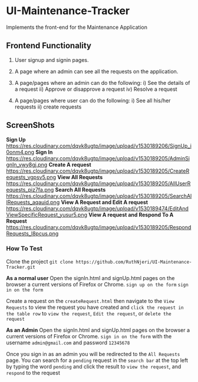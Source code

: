 # UI-Maintenance-Tracker
Implements the front-end for the Maintenance Application 

## Frontend Functionality
1. User signup and signin pages.

2. A page where an admin can see all the requests on the application.

3. A page/pages where an admin can do the following:
   i)  See the details of a request
   ii) Approve or disapprove a request
   iv) Resolve a request
   
4. A page/pages where user can do the following:
   i)  See all his/her requests
   ii) create requests
   
## ScreenShots
 **Sign Up**
 https://res.cloudinary.com/dqvk8ugtp/image/upload/v1530189206/SignUp_i0onm4.png
 **Sign In**
 https://res.cloudinary.com/dqvk8ugtp/image/upload/v1530189205/AdminSignIn_vwy8gj.png
 **Create A request**
 https://res.cloudinary.com/dqvk8ugtp/image/upload/v1530189205/CreateRequests_vgpsv5.png
 **View All Requests**
 https://res.cloudinary.com/dqvk8ugtp/image/upload/v1530189205/AllUserRequests_piz7fa.png
 **Search All Requests**
 https://res.cloudinary.com/dqvk8ugtp/image/upload/v1530189205/SearchAllRequests_aqauid.png
 **View A Request and Edit A request**
 https://res.cloudinary.com/dqvk8ugtp/image/upload/v1530189474/EditAndViewSpecificRequest_yusur5.png
 **View A request and Respond To A Request**
https://res.cloudinary.com/dqvk8ugtp/image/upload/v1530189205/RespondRequests_l8pcus.png
   
### How To Test
Clone the project
`git clone https://github.com/RuthNjeri/UI-Maintenance-Tracker.git`

**As a normal user**
Open the signIn.html and signUp.html pages on the browser a current versions of Firefox or Chrome.
`sign up on the form`
`sign in on the form`

Create a request on the `createRequest.html` then navigate to the `View Requests` to view the request you have created and `click the request in the table row` to `view the request`, `Edit the request`, or `delete the request`

**As an Admin**
Open the signIn.html and signUp.html pages on the browser a current versions of Firefox or Chrome.
`sign in on the form` with the username `admin@gmail.com` and password `12345678`

Once you sign in as an admin you will be redirected to the `All Requests` page. You can search for a `pending` request in the `search bar` at the top left by typing the word  `pending` and click the result to `view the request`, and `respond` to the request
